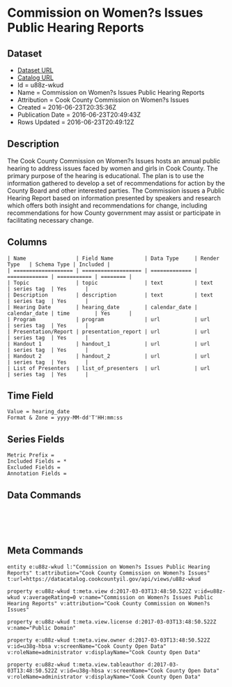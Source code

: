 # Commission on Women?s Issues Public Hearing Reports

## Dataset

* [Dataset URL](https://datacatalog.cookcountyil.gov/api/views/u88z-wkud/rows.json?accessType=DOWNLOAD)
* [Catalog URL](https://catalog.data.gov/dataset/commission-on-womens-issues-public-hearing-reports)
* Id = u88z-wkud
* Name = Commission on Women?s Issues Public Hearing Reports
* Attribution = Cook County Commission on Women?s Issues
* Created = 2016-06-23T20:35:36Z
* Publication Date = 2016-06-23T20:49:43Z
* Rows Updated = 2016-06-23T20:49:12Z

## Description

The Cook County Commission on Women?s Issues hosts an annual public hearing to address issues faced by women and girls in Cook County. The primary purpose of the hearing is educational.  The plan is to use the information gathered to develop a set of recommendations for action by the County Board and other interested parties. The Commission issues a Public Hearing Report based on information presented by speakers and research which offers both insight and recommendations for change, including recommendations for how County government may assist or participate in facilitating necessary change.

## Columns

```ls
| Name                | Field Name          | Data Type     | Render Type   | Schema Type | Included | 
| =================== | =================== | ============= | ============= | =========== | ======== | 
| Topic               | topic               | text          | text          | series tag  | Yes      | 
| Description         | description         | text          | text          | series tag  | Yes      | 
| Hearing Date        | hearing_date        | calendar_date | calendar_date | time        | Yes      | 
| Program             | program             | url           | url           | series tag  | Yes      | 
| Presentation/Report | presentation_report | url           | url           | series tag  | Yes      | 
| Handout 1           | handout_1           | url           | url           | series tag  | Yes      | 
| Handout 2           | handout_2           | url           | url           | series tag  | Yes      | 
| List of Presenters  | list_of_presenters  | url           | url           | series tag  | Yes      | 
```

## Time Field

```ls
Value = hearing_date
Format & Zone = yyyy-MM-dd'T'HH:mm:ss
```

## Series Fields

```ls
Metric Prefix = 
Included Fields = *
Excluded Fields = 
Annotation Fields = 
```

## Data Commands

```ls





```

## Meta Commands

```ls
entity e:u88z-wkud l:"Commission on Women?s Issues Public Hearing Reports" t:attribution="Cook County Commission on Women?s Issues" t:url=https://datacatalog.cookcountyil.gov/api/views/u88z-wkud

property e:u88z-wkud t:meta.view d:2017-03-03T13:48:50.522Z v:id=u88z-wkud v:averageRating=0 v:name="Commission on Women?s Issues Public Hearing Reports" v:attribution="Cook County Commission on Women?s Issues"

property e:u88z-wkud t:meta.view.license d:2017-03-03T13:48:50.522Z v:name="Public Domain"

property e:u88z-wkud t:meta.view.owner d:2017-03-03T13:48:50.522Z v:id=u38g-hbsa v:screenName="Cook County Open Data" v:roleName=administrator v:displayName="Cook County Open Data"

property e:u88z-wkud t:meta.view.tableauthor d:2017-03-03T13:48:50.522Z v:id=u38g-hbsa v:screenName="Cook County Open Data" v:roleName=administrator v:displayName="Cook County Open Data"
```
